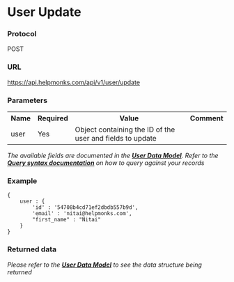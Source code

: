 # User Update

### Protocol
POST

### URL
https://api.helpmonks.com/api/v1/user/update

### Parameters
<table>
    <tr>
        <th>Name</th>
        <th>Required</th>
        <th>Value</th>
        <th>Comment</th>
    </tr>
    <tr>
        <td>user</td>
        <td>Yes</td>
        <td>Object containing the ID of the user and fields to update</td>
        <td></td>
    </tr>
</table>

*The available fields are documented in the **[User Data Model](/api/models/user/)**. Refer to the **[Query syntax documentation](/api/syntax)** on how to query against your records*

### Example

```
{
    user : {
        'id' : '54708b4cd71ef2dbdb557b9d',
        'email' : 'nitai@helpmonks.com',
        "first_name" : "Nitai"
    }
}
```

### Returned data

*Please refer to the **[User Data Model](/api/models/user/)** to see the data structure being returned*

